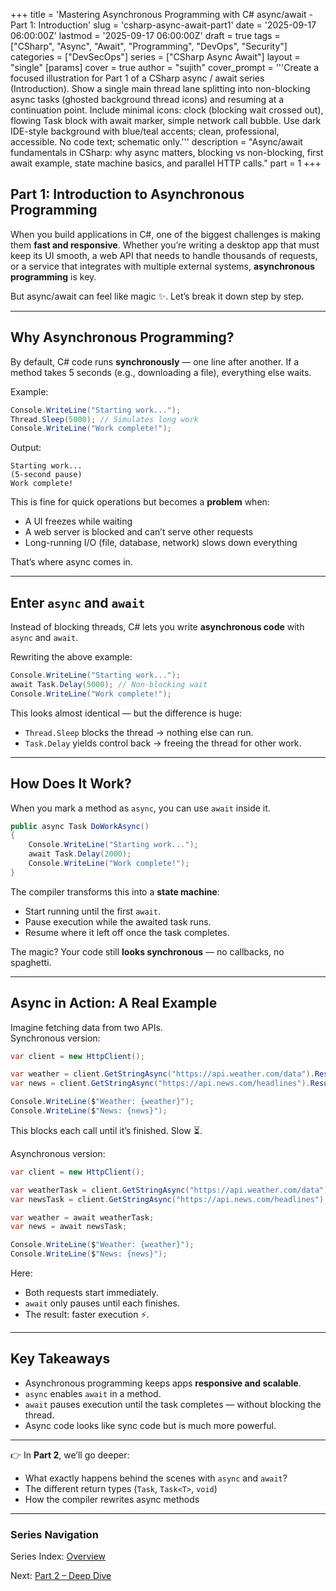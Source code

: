 +++
title = 'Mastering Asynchronous Programming with C# async/await - Part 1: Introduction'
slug = 'csharp-async-await-part1'
date = '2025-09-17 06:00:00Z'
lastmod = '2025-09-17 06:00:00Z'
draft = true
tags = ["CSharp", "Async", "Await", "Programming", "DevOps", "Security"]
categories = ["DevSecOps"]
series = ["CSharp Async Await"]
layout = "single"
[params]
    cover = true
    author = "sujith"
  cover_prompt = '''Create a focused illustration for Part 1 of a CSharp async / await series (Introduction).
Show a single main thread lane splitting into non-blocking async tasks (ghosted background thread icons) and resuming at a continuation point.
Include minimal icons: clock (blocking wait crossed out), flowing Task block with await marker, simple network call bubble.
Use dark IDE-style background with blue/teal accents; clean, professional, accessible. No code text; schematic only.'''
description = "Async/await fundamentals in CSharp: why async matters, blocking vs non-blocking, first await example, state machine basics, and parallel HTTP calls."
part = 1
+++

## Part 1: Introduction to Asynchronous Programming

When you build applications in C#, one of the biggest challenges is making them **fast and responsive**. Whether you’re writing a desktop app that must keep its UI smooth, a web API that needs to handle thousands of requests, or a service that integrates with multiple external systems, **asynchronous programming** is key.

But async/await can feel like magic ✨. Let’s break it down step by step.

---

## Why Asynchronous Programming?

By default, C# code runs **synchronously** — one line after another. If a method takes 5 seconds (e.g., downloading a file), everything else waits.  

Example:

```csharp
Console.WriteLine("Starting work...");
Thread.Sleep(5000); // Simulates long work
Console.WriteLine("Work complete!");
```

Output:

```text
Starting work...
(5-second pause)
Work complete!
```

This is fine for quick operations but becomes a **problem** when:

- A UI freezes while waiting  
- A web server is blocked and can’t serve other requests  
- Long-running I/O (file, database, network) slows down everything  

That’s where async comes in.

---

## Enter `async` and `await`

Instead of blocking threads, C# lets you write **asynchronous code** with `async` and `await`.  

Rewriting the above example:

```csharp
Console.WriteLine("Starting work...");
await Task.Delay(5000); // Non-blocking wait
Console.WriteLine("Work complete!");
```

This looks almost identical — but the difference is huge:

- `Thread.Sleep` blocks the thread → nothing else can run.  
- `Task.Delay` yields control back → freeing the thread for other work.  

---

## How Does It Work?

When you mark a method as `async`, you can use `await` inside it.  

```csharp
public async Task DoWorkAsync()
{
    Console.WriteLine("Starting work...");
    await Task.Delay(2000);
    Console.WriteLine("Work complete!");
}
```

The compiler transforms this into a **state machine**:

- Start running until the first `await`.  
- Pause execution while the awaited task runs.  
- Resume where it left off once the task completes.  

The magic? Your code still **looks synchronous** — no callbacks, no spaghetti.

---

## Async in Action: A Real Example

Imagine fetching data from two APIs.  
Synchronous version:

```csharp
var client = new HttpClient();

var weather = client.GetStringAsync("https://api.weather.com/data").Result;
var news = client.GetStringAsync("https://api.news.com/headlines").Result;

Console.WriteLine($"Weather: {weather}");
Console.WriteLine($"News: {news}");
```

This blocks each call until it’s finished. Slow ⏳.

Asynchronous version:

```csharp
var client = new HttpClient();

var weatherTask = client.GetStringAsync("https://api.weather.com/data");
var newsTask = client.GetStringAsync("https://api.news.com/headlines");

var weather = await weatherTask;
var news = await newsTask;

Console.WriteLine($"Weather: {weather}");
Console.WriteLine($"News: {news}");
```

Here:

- Both requests start immediately.  
- `await` only pauses until each finishes.  
- The result: faster execution ⚡.  

---

## Key Takeaways

- Asynchronous programming keeps apps **responsive and scalable**.  
- `async` enables `await` in a method.  
- `await` pauses execution until the task completes — without blocking the thread.  
- Async code looks like sync code but is much more powerful.  

---

👉 In **Part 2**, we’ll go deeper:  

- What exactly happens behind the scenes with `async` and `await`?  
- The different return types (`Task`, `Task<T>`, `void`)  
- How the compiler rewrites async methods

---

### Series Navigation

Series Index: [Overview](/posts/2025-09-17-csharp-async-await/)

Next: [Part 2 – Deep Dive](/posts/2025-09-24-csharp-async-await-part2/)
